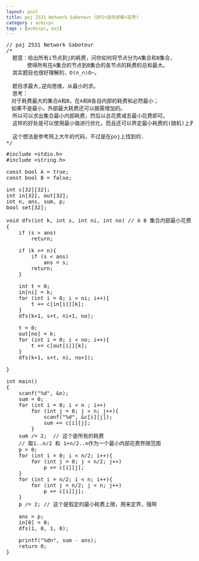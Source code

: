 ```yaml
---
layout: post
title: poj 2531 Network Saboteur (DFS+逆向求解+定界)
category : acmicpc
tags : [acmicpc, poj]
---
```


<pre>// poj 2531 Network Saboteur    
/*    
  题意：给出所有i节点到j的耗费，问你如何将节点分为A集合和B集合，    
　　　　使得所有在A集合的节点到B集合的各节点的耗费的总和最大。    
  其实题目也很好理解的，O(∩_∩)O~。    
    
  题目求最大,逆向思维，从最小的求。    
  思考：    
　对于耗费最大的集合A和B，在A和B各自内部的耗费和必然最小；    
　如果不是最小，外部最大耗费还可以据需增加的。    
  所以可以求出集合最小内部耗费，然后以总花费减去最小花费即可。    
  这样的好处是可以使用最小值进行优化，而且还可以界定最小耗费的(随机)上界。    
    
  这个想法是参考网上大牛的代码，不过是在poj上找到的.    
*/</pre>    
<!--more-->    
<pre>#include &lt;stdio.h&gt;    
#include &lt;string.h&gt;    
    
const bool A = true;    
const bool B = false;    
    
int c[32][32];    
int in[32], out[32];    
int n, ans, sum, p;    
bool set[32];    
    
void dfs(int k, int s, int ni, int no) // A B 集合内部最小花费    
{    
    if (s &gt; ans)    
        return;    
    
    if (k &gt;= n){    
        if (s &lt; ans)    
            ans = s;    
        return;    
    }    
    
    int t = 0;    
    in[ni] = k;    
    for (int i = 0; i &lt; ni; i++){    
        t += c[in[i]][k];    
    }    
    dfs(k+1, s+t, ni+1, no);    
    
    t = 0;    
    out[no] = k;    
    for (int i = 0; i &lt; no; i++){    
        t += c[out[i]][k];    
    }    
    dfs(k+1, s+t, ni, no+1);    
    
}    
    
int main()    
{    
    scanf("%d", &amp;n);    
    sum = 0;    
    for (int i = 0; i &lt; n ; i++)    
        for (int j = 0; j &lt; n; j++){    
            scanf("%d", &amp;c[i][j]);    
            sum += c[i][j];    
        }    
    sum /= 2;  // 这个是所有的耗费    
    // 取1..n/2 和 1+n/2..n作为一个最小内部花费界限范围    
    p = 0;    
    for (int i = 0; i &lt; n/2; i++){    
        for (int j = 0; j &lt; n/2; j++)    
            p += c[i][j];    
    }    
    for (int i = n/2; i &lt; n; i++){    
        for (int j = n/2; j &lt; n; j++)    
            p += c[i][j];    
    }    
    p /= 2; // 这个是假定的最小耗费上限，用来定界，强啊    
    
    ans = p;    
    in[0] = 0;    
    dfs(1, 0, 1, 0);    
    
    printf("%dn", sum - ans);    
    return 0;    
}</pre>
